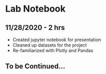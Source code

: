 # Lab Notebook

## 11/28/2020 - 2 hrs

- Created jupyter notebook for presentation
- Cleaned up datasets for the project
- Re-familiarized with Plotly and Pandas

## To be Continued...
